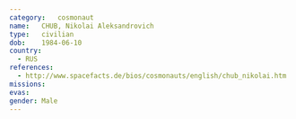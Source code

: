 ```yaml
---
category:	cosmonaut
name:	CHUB, Nikolai Aleksandrovich
type:	civilian
dob:	1984-06-10
country:
  - RUS
references:
  - http://www.spacefacts.de/bios/cosmonauts/english/chub_nikolai.htm
missions:
evas:
gender:	Male
---
```

